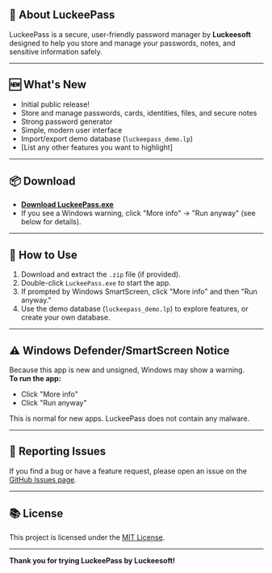 ## 🚀 About LuckeePass
LuckeePass is a secure, user-friendly password manager by **Luckeesoft** designed to help you store and manage your passwords, notes, and sensitive information safely.

---

## 🆕 What's New
- Initial public release!
- Store and manage passwords, cards, identities, files, and secure notes
- Strong password generator
- Simple, modern user interface
- Import/export demo database (`luckeepass_demo.lp`)
- [List any other features you want to highlight]

---

## 📦 Download
- **[Download LuckeePass.exe](https://github.com/LuckeeSoft/LuckeePass/releases/download/v1.0.0/LuckeePass.exe)**
- If you see a Windows warning, click "More info" → "Run anyway" (see below for details).

---

## 📝 How to Use
1. Download and extract the `.zip` file (if provided).
2. Double-click `LuckeePass.exe` to start the app.
3. If prompted by Windows SmartScreen, click "More info" and then "Run anyway."
4. Use the demo database (`luckeepass_demo.lp`) to explore features, or create your own database.

---

## ⚠️ Windows Defender/SmartScreen Notice
Because this app is new and unsigned, Windows may show a warning.  
**To run the app:**
- Click "More info"
- Click "Run anyway"

This is normal for new apps. LuckeePass does not contain any malware.

---

## 🐞 Reporting Issues
If you find a bug or have a feature request, please open an issue on the [GitHub Issues page](https://github.com/LuckeeSoft/LuckeePass/issues).

---

## 📚 License
This project is licensed under the [MIT License](https://github.com/LuckeeSoft/LuckeePass/blob/main/LICENSE).

---

**Thank you for trying LuckeePass by Luckeesoft!** 

